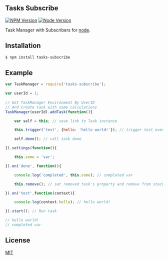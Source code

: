 ## Tasks Subscribe

[![NPM Version][npm-image]][npm-url]
[![Node Version][node-version-image]][node-url]

Task Manager with Subscribers for [node](http://nodejs.org).

## Installation

```bash
$ npm install tasks-subscribe
```

## Example
```js
var TaskManager = require('tasks-subscribe');

var userId = 1;
 
// Get TaskManager Environment By UserID
// And create task with some calculations
TaskManager(userId).addTask(function(){

	var self = this; // save link to Task instance

	this.trigger('test', {hello: 'hello world!'}); // trigger test event

	self.done(); // call task done

}).settings(function(){

	this.some = 'var';

}).on('done', function(){

	console.log('completed', this.some); // completed var

	this.remove(); // set removed task's property and remove from stack

}).on('test',function(context){

	console.log(context.hello); // hello world!

}).start(); // Run task

// hello world!
// completed var
```

## License

  [MIT](LICENSE)

[npm-image]: https://img.shields.io/npm/v/tasks-subscribe.svg
[npm-url]: https://npmjs.org/package/tasks-subscribe
[node-url]: https://nodejs.org/
[node-version-image]: https://img.shields.io/node/v/tasks-subscribe.svg